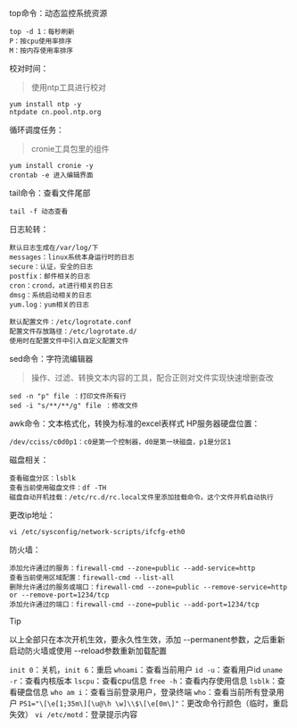 top命令：动态监控系统资源
```
top -d 1：每秒刷新
P：按cpu使用率排序
M：按内存使用率排序
```
校对时间：

> 使用ntp工具进行校对

```
yum install ntp -y
ntpdate cn.pool.ntp.org
```
循环调度任务：

> cronie工具包里的组件

```
yum install cronie -y
crontab -e 进入编辑界面
```
tail命令：查看文件尾部
```
tail -f 动态查看
```
日志轮转：
```
默认日志生成在/var/log/下
messages：linux系统本身运行时的日志
secure：认证，安全的日志
postfix：邮件相关的日志
cron：crond，at进行相关的日志
dmsg：系统启动相关的日志
yum.log：yum相关的日志

默认配置文件：/etc/logrotate.conf
配置文件存放路径：/etc/logrotate.d/
使用时在配置文件中引入自定义配置文件
```
sed命令：字符流编辑器

> 操作、过滤、转换文本内容的工具，配合正则对文件实现快速增删查改

```
sed -n "p" file ：打印文件所有行
sed -i "s/**/**/g" file ：修改文件
```
awk命令：文本格式化，转换为标准的excel表样式
HP服务器硬盘位置：
```
/dev/cciss/c0d0p1：c0是第一个控制器，d0是第一块磁盘，p1是分区1
```
磁盘相关：
```
查看磁盘分区：lsblk
查看当前使用磁盘文件：df -TH
磁盘自动开机挂载：/etc/rc.d/rc.local文件里添加挂载命令。这个文件开机自动执行
```
更改ip地址：
```
vi /etc/sysconfig/network-scripts/ifcfg-eth0
```
防火墙：
```
添加允许通过的服务：firewall-cmd --zone=public --add-service=http
查看当前使用区域配置：firewall-cmd --list-all
删除允许通过的服务或端口：firewall-cmd --zone=public --remove-service=http or --remove-port=1234/tcp
添加允许通过的端口：firewall-cmd --zone=public --add-port=1234/tcp
```
>[!TIP]
>以上全部只在本次开机生效，要永久性生效，添加 --permanent参数，之后重新启动防火墙或使用 --reload参数重新加载配置
 
`init 0`：关机，`init 6`：重启
`whoami`：查看当前用户
`id -u`：查看用户id
`uname -r`：查看内核版本
`lscpu`：查看cpu信息
`free -h`：查看内存使用信息
`lsblk`：查看硬盘信息
`who am i`：查看当前登录用户，登录终端
`who`：查看当前所有登录用户
`PS1="\[\e[1;35m\][\u@\h \w]\\$\[\e[0m\]"`：更改命令行颜色（临时，重启失效）
`vi /etc/motd`：登录提示内容



